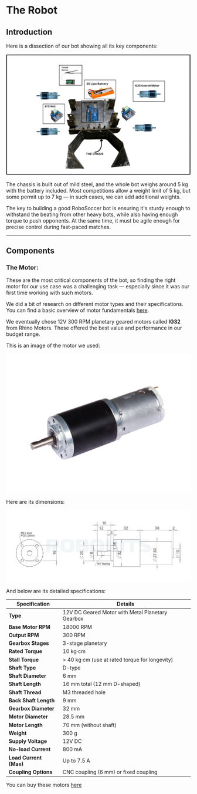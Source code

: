 # The Robot

## **Introduction**

Here is a dissection of our bot showing all its key components:

![bot disassembly](../assets/images/robosoccer-bot-disassembly.png)

The chassis is built out of mild steel, and the whole bot weighs around 5 kg with the battery included. Most competitions allow a weight limit of 5 kg, but some permit up to 7 kg — in such cases, we can add additional weights.

The key to building a good RoboSoccer bot is ensuring it's sturdy enough to withstand the beating from other heavy bots, while also having enough torque to push opponents. At the same time, it must be agile enough for precise control during fast-paced matches.

---

## **Components**

### **The Motor:**

These are the most critical components of the bot, so finding the right motor for our use case was a challenging task — especially since it was our first time working with such motors.

We did a bit of research on different motor types and their specifications. You can find a basic overview of motor fundamentals [here](../common/motors.md).

We eventually chose 12V 300 RPM planetary geared motors called **IG32** from Rhino Motors. These offered the best value and performance in our budget range.

This is an image of the motor we used:

![motor image](../assets/images/robosoccer-ig32-motor.jpg)

Here are its dimensions:

![motor dimensions](../assets/images/robosoccer-ig32-dimensions.jpg)

And below are its detailed specifications:

| **Specification**           | **Details**                                              |
|----------------------------|-----------------------------------------------------------|
| **Type**                   | 12V DC Geared Motor with Metal Planetary Gearbox         |
| **Base Motor RPM**         | 18000 RPM                                                |
| **Output RPM**             | 300 RPM                                                  |
| **Gearbox Stages**         | 3-stage planetary                                        |
| **Rated Torque**           | 10 kg·cm                                                 |
| **Stall Torque**           | > 40 kg·cm (use at rated torque for longevity)           |
| **Shaft Type**             | D-type                                                   |
| **Shaft Diameter**         | 6 mm                                                     |
| **Shaft Length**           | 16 mm total (12 mm D-shaped)                             |
| **Shaft Thread**           | M3 threaded hole                                         |
| **Back Shaft Length**      | 9 mm                                                     |
| **Gearbox Diameter**       | 32 mm                                                    |
| **Motor Diameter**         | 28.5 mm                                                  |
| **Motor Length**           | 70 mm (without shaft)                                    |
| **Weight**                 | 300 g                                                    |
| **Supply Voltage**         | 12V DC                                                   |
| **No-load Current**        | 800 mA                                                   |
| **Load Current (Max)**     | Up to 7.5 A                                              |
| **Coupling Options**       | CNC coupling (6 mm) or fixed coupling                    |


You can buy these motors [here](https://robokits.co.in/motors/rhino-ig32-12v-20w-dc-motors/dc-geared-12v-motor/rhino-12v-dc-300rpm-10kgcm-ig32-heavy-duty-planetary-geared-motor?srsltid=AfmBOoqVHB813jvnOhRy1lyMDQRM1ZH16Mm-hzgd4kq7T1jpzu9Uoq_w)


